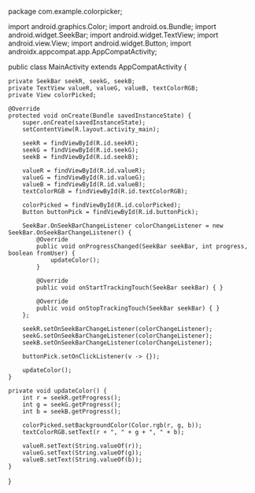 package com.example.colorpicker;

import android.graphics.Color;
import android.os.Bundle;
import android.widget.SeekBar;
import android.widget.TextView;
import android.view.View;
import android.widget.Button;
import androidx.appcompat.app.AppCompatActivity;

public class MainActivity extends AppCompatActivity {

    private SeekBar seekR, seekG, seekB;
    private TextView valueR, valueG, valueB, textColorRGB;
    private View colorPicked;

    @Override
    protected void onCreate(Bundle savedInstanceState) {
        super.onCreate(savedInstanceState);
        setContentView(R.layout.activity_main);

        seekR = findViewById(R.id.seekR);
        seekG = findViewById(R.id.seekG);
        seekB = findViewById(R.id.seekB);

        valueR = findViewById(R.id.valueR);
        valueG = findViewById(R.id.valueG);
        valueB = findViewById(R.id.valueB);
        textColorRGB = findViewById(R.id.textColorRGB);

        colorPicked = findViewById(R.id.colorPicked);
        Button buttonPick = findViewById(R.id.buttonPick);

        SeekBar.OnSeekBarChangeListener colorChangeListener = new SeekBar.OnSeekBarChangeListener() {
            @Override
            public void onProgressChanged(SeekBar seekBar, int progress, boolean fromUser) {
                updateColor();
            }

            @Override
            public void onStartTrackingTouch(SeekBar seekBar) { }

            @Override
            public void onStopTrackingTouch(SeekBar seekBar) { }
        };

        seekR.setOnSeekBarChangeListener(colorChangeListener);
        seekG.setOnSeekBarChangeListener(colorChangeListener);
        seekB.setOnSeekBarChangeListener(colorChangeListener);

        buttonPick.setOnClickListener(v -> {});

        updateColor();
    }

    private void updateColor() {
        int r = seekR.getProgress();
        int g = seekG.getProgress();
        int b = seekB.getProgress();

        colorPicked.setBackgroundColor(Color.rgb(r, g, b));
        textColorRGB.setText(r + ", " + g + ", " + b);

        valueR.setText(String.valueOf(r));
        valueG.setText(String.valueOf(g));
        valueB.setText(String.valueOf(b));
    }
}
